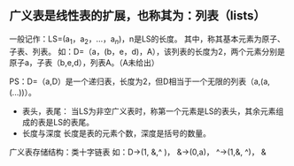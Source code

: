 


## 广义表是线性表的扩展，也称其为：列表（**lists**）
一般记作：LS=(a$_1$，a$_2$，...，a$_n$)，n是LS的长度。
其中，称其基本元素为原子、子表、列表。
如：D=（a，(b，e，d)，A），该列表的长度为2，两个元素分别是原子a，子表（b,e,d），列表A。（A未给出）

PS：D=（a,D）是一个递归表，长度为2，但D相当于一个无限的列表（a,(a,(...))）。
- 表头，表尾：
当LS为非空广义表时，称第一个元素是LS的表头，其余元素组成的表是LS的表尾。
- 长度与深度
长度是表的元素个数，深度是括号的数量。

广义表存储结构：类十字链表
如：D->(1, &,^ )，
&->(0,a)，
^->(1,&, ^)，
&
                   
<!--stackedit_data:
eyJoaXN0b3J5IjpbLTE5MTkxNzYyMzUsMTc4MDk1OTg4OSwtOT
g0NTAxOTgsLTUxMTg5MDI2Nl19
-->